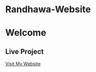 # Randhawa-Website
# Welcome
## Live Project
[Visit My Website](https://f20rseen1m01023h.github.io/Randhawa-Website/)

